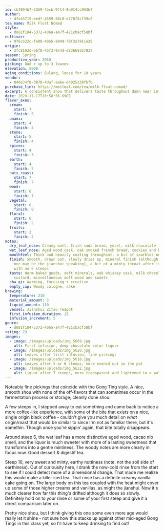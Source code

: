 ```yaml
---
id: cb7094b7-3359-4bcb-9f14-8a914cc993b7
author:
  - 4fe43719-eedf-4559-80c0-e778f8cf39c5
tea_name: Milk Float Nomad
style:
  - d881f184-5372-406a-a47f-421cbacf58bf
cultivar:
  - 976cb22c-fe00-40e5-8949-f0f3a791ce26
origin:
  - 2fc8193d-5bf0-46f3-9c4d-d836693b7837
season: Spring
production_year: 2010
picking: Bud + up to 3 leaves
elevation: 5000
aging_conditions: Bulang, loose for 10 years
vendor:
  - 84de34f8-3878-4daf-aa6e-d4925338fbfb
purchase_link: https://meileaf.com/tea/milk-float-nomad/
excerpt: A consistent shou that delivers taste throughout damn near infinite steeps
date: 2020-11-17T16:58:56.690Z
flavor_axes:
  cream:
    start: 7
    finish: 5
  umami:
    start: 4
    finish: 4
  stone:
    start: 5
    finish: 4
  spices:
    start: 4
    finish: 3
  earth:
    start: 4
    finish: 5
  nuts_roast:
    start: 7
    finish: 7
  wood:
    start: 6
    finish: 7
  vegetal:
    start: 0
    finish: 0
  floral:
    start: 0
    finish: 2
  fruits:
    start: 2
    finish: 2
notes:
  dry_leaf_nose: Creamy malt, Irish soda bread, yeast, milk chocolate
  wet_leaf_nose: Aged wood cask, oak smoked french bread, cookies and biscuits, dried cherries
  mouthfeel: Thick and heavily coating throughout, a bit of sparkles on the tongue
  finish: Smooth, drawn out, slowly dries up, mineral finish (although that last
    one may be the jianshui speaking), a bit of a minty throat after it opens up
    with more steeps
  taste: Warm baked goods, soft minerals, oak whiskey cask, milk chocolate,
    custard, miscellaneous soft wood and sweets
  cha_qi: Warming, focusing + creative
  empty_cup: Woody cologne, cake
brewing:
  temperature: 210
  material_amount: 5
  liquid_amount: 110
  vessel: Jianshui Zitao Teapot
  first_infusion_duration: 15
  infusion_increment: 5
genre:
  - d881f184-5372-406a-a47f-421cbacf58bf
rating: 79
images:
  - image: /images/uploads/img_5609.jpg
    alt: First infusion, deep chocolate color liquor
  - image: /images/uploads/img_5620.jpg
    alt: Leaves after first infusion, fine pickings
  - image: /images/uploads/img_5618.jpg
    alt: Leaves after 5 or 6 steeps, more evened out in the pot
  - image: /images/uploads/img_5622.jpg
    alt: Liquor after 7 steeps, more transparent and lightened to a pale amber
---
```

Noteably fine pickings that coincide with the Gong Ting style. A nice, smooth shou with none of the off-flavors that can sometimes occur in the fermentation process or storage; cleanly done shou.

A few steeps in, I stepped away to eat something and came back to notice a more coffee-like experience, with some of the bite that exists on a nice, single origin black coffee - couldn't give you much detail on *what* origin/roast that would be similar to since I'm not as familiar there, but it's somethin. Though once you're sippin' again, that bite totally disappears.

Around steep 6, the wet leaf has a more distinctive aged wood, cacao nib smell, and the liquor is much sweeter with more of a lasting sweetness that transforms into a gentle mintiness. The woody notes are more clearly in focus now. Good dessert & digestif tea.

Steep 10, very sweet and minty, earthy nuttiness (note: not the soil side of earthiness). Out of curiousity here, I drank the now-cold rinse from the start to see if I could detect more of a dimensional change. That made me realize this would make a killer iced tea. That rinse has a definite creamy vanilla cake going on. The large body on this tea coupled with the heat might cover up some of those higher creams and vanillas, as might the jianshui. Now it's much clearer how far this thing's drifted although it does so slowly. Definitely hold on to your rinse or some of your first steep and give it a direct comparison later on.

Pretty nice shou, but I think giving this one some even more age would really let it shine - not sure how this stacks up against other mid-aged Gong Tings in this class yet, so I'll have to keep drinking to find out!